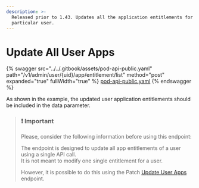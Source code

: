 ```yaml
---
description: >-
  Released prior to 1.43. Updates all the application entitlements for a
  particular user.
---
```


# Update All User Apps

{% swagger src="../../.gitbook/assets/pod-api-public.yaml" path="/v1/admin/user/{uid}/app/entitlement/list" method="post" expanded="true" fullWidth="true" %}
[pod-api-public.yaml](../../.gitbook/assets/pod-api-public.yaml)
{% endswagger %}

As shown in the example, the updated user application entitlements should be included in the data parameter.

> ### ❗️ Important
>
> Please, consider the following information before using this endpoint:
>
> The endpoint is designed to update all app entitlements of a user using a single API call.\
> It is not meant to modify one single entitlement for a user.
>
> However, it is possible to do this using the Patch [Update User Apps](partial-update-user-apps.md) endpoint.
